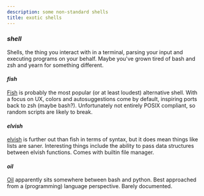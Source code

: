 ```yaml
---
description: some non-standard shells
title: exotic shells
---
```


### _shell_

Shells, the thing you interact with in a terminal,
parsing your input and executing programs on your behalf.
Maybe you've grown tired of bash and zsh
and yearn for something different.

#### _fish_

[Fish][fish] is probably the most popular (or at least loudest) alternative shell.
With a focus on UX, colors and autosuggestions come by default,
inspiring ports back to zsh (maybe bash?).
Unfortunately not entirely POSIX compliant,
so random scripts are likely to break.

#### _elvish_

[elvish][elvish] is further out than fish in terms of syntax,
but it does mean things like lists are saner.
Interesting things include the ability to pass data structures between elvish functions.
Comes with builtin file manager.

#### _oil_

[Oil][oil] apparently sits somewhere between bash and python.
Best approached from a (programming) language perspective.
Barely documented.




[elvish]: https://elv.sh/
[fish]: https://fishshell.com/
[oil]: https://www.oilshell.org/
